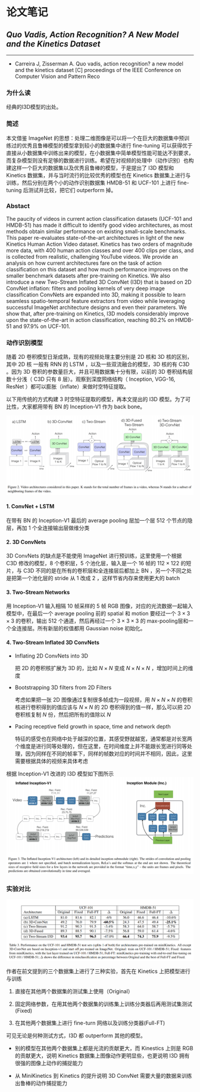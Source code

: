 # 论文笔记

## *Quo Vadis, Action Recognition? A New Model and the Kinetics Dataset*
---
* Carreira J, Zisserman A. Quo vadis, action recognition? a new model and the kinetics dataset [C] proceedings of the IEEE Conference on Computer Vision and Pattern Reco

### 为什么读
经典的I3D模型的出处。

### 简述

本文借鉴 ImageNet 的思想：处理二维图像是可以将一个在巨大的数据集中预训练过的优秀且鲁棒模型的模型拿到较小的数据集中进行 fine-tuning 可以获得优于直接从小数据集中训练出来的模型，在小数据集中简单模型性能可能达不到要求，而复杂模型则没有足够的数据进行训练。希望在对视频的处理中（动作识别）也构建这样一个巨大的数据集以及优秀且鲁棒的模型，于是提出了 I3D 模型和 Kinetics 数据集，并与当时流行的比较优秀的模型也在 Kinetics 数据集上进行与训练，然后分别在两个小的动作识别数据集 HMDB-51 和 UCF-101 上进行 fine-tuning 后测试并比较，把它们 outperform 掉。

### Abstact
The paucity of videos in current action classification
datasets (UCF-101 and HMDB-51) has made it difficult
to identify good video architectures, as most methods obtain similar performance on existing small-scale benchmarks. This paper re-evaluates state-of-the-art architectures in light of the new Kinetics Human Action Video
dataset. Kinetics has two orders of magnitude more data,
with 400 human action classes and over 400 clips per
class, and is collected from realistic, challenging YouTube
videos. We provide an analysis on how current architectures
fare on the task of action classification on this dataset and
how much performance improves on the smaller benchmark
datasets after pre-training on Kinetics.
We also introduce a new Two-Stream Inflated 3D ConvNet (I3D) that is based on 2D ConvNet inflation: filters and pooling kernels of very deep image classification ConvNets are expanded into 3D, making it possible
to learn seamless spatio-temporal feature extractors from
video while leveraging successful ImageNet architecture
designs and even their parameters. We show that, after
pre-training on Kinetics, I3D models considerably improve
upon the state-of-the-art in action classification, reaching
80.2% on HMDB-51 and 97.9% on UCF-101.

### 动作识别模型
随着 2D 卷积模型日渐成熟，现有的视频处理主要分别是 2D 核和 3D 核的区别，其中 2D 核 一般有 RNN 的 LSTM ，以及一些双流融合的模型，3D 核的有 C3D 。因为 3D 卷积的参数量巨大，并且可用数据集十分有限，以前的 3D 卷积结构层数十分浅（ C3D 只有 8 层）。观察到深度网络结构（ Inception, VGG-16, ResNet ）都可以膨胀（inflate）来做时空特征提取。

以下用传统的方式构建 3 时空特征提取的模型，再本文提出的 I3D 模型。为了可比性，大家都用带有 BN 的 Inception-V1 作为 back bone。

![img](./1.png)

#### 1. ConvNet + LSTM

在带有 BN 的 Inception-V1 最后的 average pooling 层加一个层 $512$ 个节点的隐层，再加 $1$ 个全连接输出层做维分类

#### 2. 3D ConvNets

3D ConvNets 的缺点是不能使用 ImageNet 进行预训练，这里使用一个根据 C3D 修改的模型，$8$ 个卷积层，$5$ 个池化层，输入是一个 $16$ 帧的 $112×122$ 的短片，与 C3D 不同的是在所有的卷积层和全连接层后都加上 BN ，另一个不同之处是把第一个池化层的 stride 从 $1$ 改成 $2$ ，这样节省内存来使用更大的 batch 

#### 3. Two-Stream Networks

用 Inception-V1 输入相隔 $10$ 帧采样的 $5$ 帧 RGB 图像，对应的光流数据一起输入模型中，在最后一个 average pooling 前的 spatial 和 motion 要经过一个 $3×3×3$ 的卷积，输出 $512$ 个通道，然后再经过一个 $3×3×3$ 的 max-pooling层和一个全连接层。所有新层的权值都用 Gaussian noise 初始化。

#### 4. Two-Stream Inflated 3D ConvNets

* Inflating 2D ConvNets into 3D

    把 2D 的卷积核扩展为 3D 的，比如 $N×N$ 变成 $N×N×N$ ，增加时间上的维度

* Bootstrapping 3D filters from 2D Filters

    考虑如果把一张 2D 图像通过复制很多帧成为一段视频，用 $N×N×N$ 的卷积核进行卷积得到的值应该与 $N×N$ 的 2D 卷积得到的值一样，那么可以把 2D 卷积核复制 $N$ 份，然后把所有的值除以 $N$

* Pacing receptive field growth in space, time and network depth

    特征的感受也在网络中处于越深的位置，其感受野就越宽，通常都是对长宽两个维度是进行同等处理的，但在这里，在时间维度上并不能跟长宽进行同等处理，因为同样在不同的帧率下，同样的帧数对应的时间并不相同，因此，这里需要根据具体的视频来具体考虑


根据 Inception-V1 改进的 I3D 模型如下图所示
![3](3.png)
### 实验对比

![2](2.png)

作者在前文提到的三个数据集上进行了三种实验，首先在 Kinetics 上把模型进行与训练

1. 直接在其他两个数据集的测试集上使用（Original）

2. 固定网络参数，在用其他两个数据集的训练集上训练分类器后再用测试集测试(Fixed)

3. 在其他两个数据集上进行 fine-turn 网络以及训练分类器(Full-FT)

可见无论是何种测试方式，I3D 都 outperform 其他的模型。

* 别的模型在其他两个数据集上都是光流的贡献更大，而 Kinestics 上则是 RGB 的贡献更大，说明 Kinetics 数据集上图像动作更明显些，也更说明 I3D 拥有很强的图像上动作的捕捉能力

* 从 MiniKinetics 到 Kinetics 的提升说明 3D ConvNet 需要大量的数据来训练出鲁棒的动作捕捉能力
  